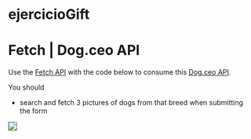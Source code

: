 # ejercicioGift

# Fetch | Dog.ceo API

Use the [Fetch API](https://developer.mozilla.org/en-US/docs/Web/API/Fetch_API) with the code below to consume this [Dog.ceo API](https://dog.ceo/dog-api/).

You should
* search and fetch 3 pictures of dogs from that breed when submitting the form

<img src="https://raw.githubusercontent.com/iampava/practice-exercises/master/javascript/fetch-dog-images/fetch-dog-images__example.gif" style="border: 1px solid grey;">
